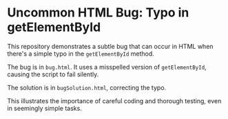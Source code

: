 # Uncommon HTML Bug: Typo in getElementById

This repository demonstrates a subtle bug that can occur in HTML when there's a simple typo in the `getElementById` method.

The bug is in `bug.html`.  It uses a misspelled version of `getElementById`, causing the script to fail silently.

The solution is in `bugSolution.html`, correcting the typo.

This illustrates the importance of careful coding and thorough testing, even in seemingly simple tasks.